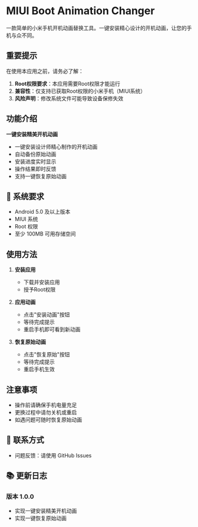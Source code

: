 # MIUI Boot Animation Changer

一款简单的小米手机开机动画替换工具。一键安装精心设计的开机动画，让您的手机与众不同。

##  重要提示

在使用本应用之前，请务必了解：

1. **Root权限要求**：本应用需要Root权限才能运行
2. **兼容性**：仅支持已获取Root权限的小米手机（MIUI系统）
3. **风险声明**：修改系统文件可能导致设备保修失效

##  功能介绍

**一键安装精美开机动画**
- 一键安装设计师精心制作的开机动画
- 自动备份原始动画
- 安装进度实时显示
- 操作结果即时反馈
- 支持一键恢复原始动画

## 🔧 系统要求

- Android 5.0 及以上版本
- MIUI 系统
- Root 权限
- 至少 100MB 可用存储空间

##  使用方法

1. **安装应用**
   - 下载并安装应用
   - 授予Root权限

2. **应用动画**
   - 点击"安装动画"按钮
   - 等待完成提示
   - 重启手机即可看到新动画

3. **恢复原始动画**
   - 点击"恢复原始"按钮
   - 等待完成提示
   - 重启手机生效

##  注意事项

- 操作前请确保手机电量充足
- 更换过程中请勿关机或重启
- 如遇问题可随时恢复原始动画

## 👥 联系方式

- 问题反馈：请使用 GitHub Issues

## 📚 更新日志

### 版本 1.0.0
- 实现一键安装精美开机动画
- 实现一键恢复原始动画 